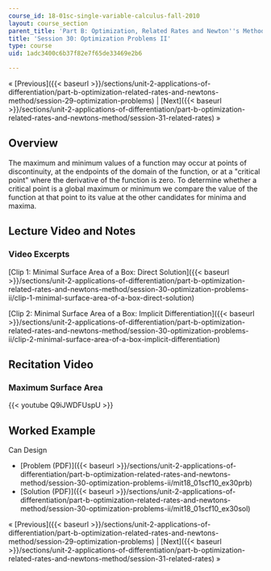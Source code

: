 ```yaml
---
course_id: 18-01sc-single-variable-calculus-fall-2010
layout: course_section
parent_title: 'Part B: Optimization, Related Rates and Newton''s Method'
title: 'Session 30: Optimization Problems II'
type: course
uid: 1adc3400c6b37f82e7f65de33469e2b6

---
```


« [Previous]({{< baseurl >}}/sections/unit-2-applications-of-differentiation/part-b-optimization-related-rates-and-newtons-method/session-29-optimization-problems) | [Next]({{< baseurl >}}/sections/unit-2-applications-of-differentiation/part-b-optimization-related-rates-and-newtons-method/session-31-related-rates) »

Overview
--------

The maximum and minimum values of a function may occur at points of discontinuity, at the endpoints of the domain of the function, or at a "critical point" where the derivative of the function is zero. To determine whether a critical point is a global maximum or minimum we compare the value of the function at that point to its value at the other candidates for minima and maxima.

Lecture Video and Notes
-----------------------

### Video Excerpts

[Clip 1: Minimal Surface Area of a Box: Direct Solution]({{< baseurl >}}/sections/unit-2-applications-of-differentiation/part-b-optimization-related-rates-and-newtons-method/session-30-optimization-problems-ii/clip-1-minimal-surface-area-of-a-box-direct-solution)

[Clip 2: Minimal Surface Area of a Box: Implicit Differentiation]({{< baseurl >}}/sections/unit-2-applications-of-differentiation/part-b-optimization-related-rates-and-newtons-method/session-30-optimization-problems-ii/clip-2-minimal-surface-area-of-a-box-implicit-differentiation)

Recitation Video
----------------

### Maximum Surface Area

{{< youtube Q9iJWDFUspU >}}

Worked Example
--------------

Can Design

*   [Problem (PDF)]({{< baseurl >}}/sections/unit-2-applications-of-differentiation/part-b-optimization-related-rates-and-newtons-method/session-30-optimization-problems-ii/mit18_01scf10_ex30prb)
*   [Solution (PDF)]({{< baseurl >}}/sections/unit-2-applications-of-differentiation/part-b-optimization-related-rates-and-newtons-method/session-30-optimization-problems-ii/mit18_01scf10_ex30sol)

« [Previous]({{< baseurl >}}/sections/unit-2-applications-of-differentiation/part-b-optimization-related-rates-and-newtons-method/session-29-optimization-problems) | [Next]({{< baseurl >}}/sections/unit-2-applications-of-differentiation/part-b-optimization-related-rates-and-newtons-method/session-31-related-rates) »
